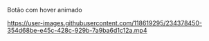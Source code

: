 Botão com hover animado

https://user-images.githubusercontent.com/118619295/234378450-354d68be-e45c-428c-929b-7a9ba6d1c12a.mp4

